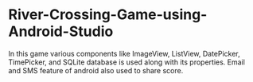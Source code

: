 # River-Crossing-Game-using-Android-Studio


In this game various components like ImageView, ListView, DatePicker, TimePicker, and SQLite database is used along with its properties. Email and SMS feature of android also used to share score.

